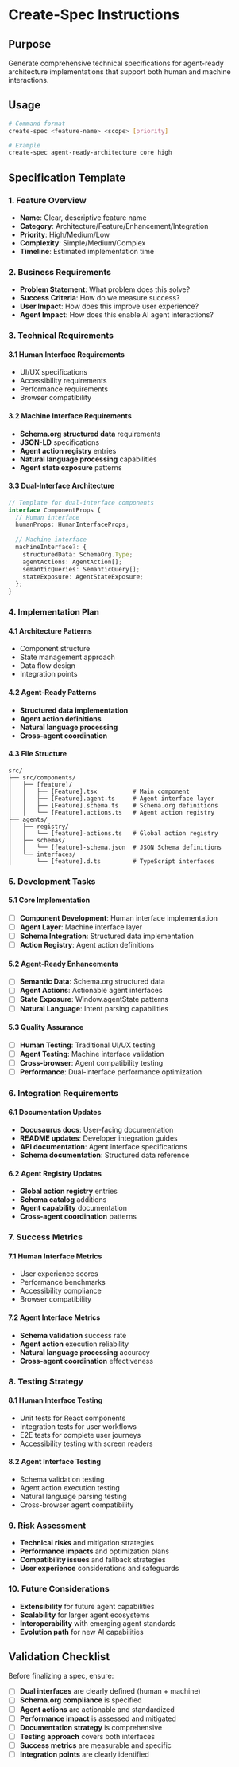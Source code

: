 # Create-Spec Instructions

## Purpose
Generate comprehensive technical specifications for agent-ready architecture implementations that support both human and machine interactions.

## Usage
```bash
# Command format
create-spec <feature-name> <scope> [priority]

# Example
create-spec agent-ready-architecture core high
```

## Specification Template

### 1. **Feature Overview**
- **Name**: Clear, descriptive feature name
- **Category**: Architecture/Feature/Enhancement/Integration
- **Priority**: High/Medium/Low
- **Complexity**: Simple/Medium/Complex
- **Timeline**: Estimated implementation time

### 2. **Business Requirements**
- **Problem Statement**: What problem does this solve?
- **Success Criteria**: How do we measure success?
- **User Impact**: How does this improve user experience?
- **Agent Impact**: How does this enable AI agent interactions?

### 3. **Technical Requirements**

#### 3.1 **Human Interface Requirements**
- UI/UX specifications
- Accessibility requirements
- Performance requirements
- Browser compatibility

#### 3.2 **Machine Interface Requirements**
- **Schema.org structured data** requirements
- **JSON-LD** specifications  
- **Agent action registry** entries
- **Natural language processing** capabilities
- **Agent state exposure** patterns

#### 3.3 **Dual-Interface Architecture**
```typescript
// Template for dual-interface components
interface ComponentProps {
  // Human interface
  humanProps: HumanInterfaceProps;
  
  // Machine interface
  machineInterface?: {
    structuredData: SchemaOrg.Type;
    agentActions: AgentAction[];
    semanticQueries: SemanticQuery[];
    stateExposure: AgentStateExposure;
  };
}
```

### 4. **Implementation Plan**

#### 4.1 **Architecture Patterns**
- Component structure
- State management approach
- Data flow design
- Integration points

#### 4.2 **Agent-Ready Patterns**
- **Structured data implementation**
- **Agent action definitions**
- **Natural language processing**
- **Cross-agent coordination**

#### 4.3 **File Structure**
```
src/
├── src/components/
│   ├── [feature]/
│   │   ├── [Feature].tsx          # Main component
│   │   ├── [Feature].agent.ts     # Agent interface layer
│   │   ├── [Feature].schema.ts    # Schema.org definitions
│   │   └── [Feature].actions.ts   # Agent action registry
├── agents/
│   ├── registry/
│   │   └── [feature]-actions.ts   # Global action registry
│   ├── schemas/
│   │   └── [feature]-schema.json  # JSON Schema definitions
│   └── interfaces/
│       └── [feature].d.ts         # TypeScript interfaces
```

### 5. **Development Tasks**

#### 5.1 **Core Implementation**
- [ ] **Component Development**: Human interface implementation
- [ ] **Agent Layer**: Machine interface layer
- [ ] **Schema Integration**: Structured data implementation
- [ ] **Action Registry**: Agent action definitions

#### 5.2 **Agent-Ready Enhancements**
- [ ] **Semantic Data**: Schema.org structured data
- [ ] **Agent Actions**: Actionable agent interfaces
- [ ] **State Exposure**: Window.agentState patterns
- [ ] **Natural Language**: Intent parsing capabilities

#### 5.3 **Quality Assurance**
- [ ] **Human Testing**: Traditional UI/UX testing
- [ ] **Agent Testing**: Machine interface validation
- [ ] **Cross-browser**: Agent compatibility testing
- [ ] **Performance**: Dual-interface performance optimization

### 6. **Integration Requirements**

#### 6.1 **Documentation Updates**
- **Docusaurus docs**: User-facing documentation
- **README updates**: Developer integration guides
- **API documentation**: Agent interface specifications
- **Schema documentation**: Structured data reference

#### 6.2 **Agent Registry Updates**
- **Global action registry** entries
- **Schema catalog** additions
- **Agent capability** documentation
- **Cross-agent coordination** patterns

### 7. **Success Metrics**

#### 7.1 **Human Interface Metrics**
- User experience scores
- Performance benchmarks
- Accessibility compliance
- Browser compatibility

#### 7.2 **Agent Interface Metrics**
- **Schema validation** success rate
- **Agent action** execution reliability
- **Natural language processing** accuracy
- **Cross-agent coordination** effectiveness

### 8. **Testing Strategy**

#### 8.1 **Human Interface Testing**
- Unit tests for React components
- Integration tests for user workflows
- E2E tests for complete user journeys
- Accessibility testing with screen readers

#### 8.2 **Agent Interface Testing**
- Schema validation testing
- Agent action execution testing
- Natural language parsing testing
- Cross-browser agent compatibility

### 9. **Risk Assessment**
- **Technical risks** and mitigation strategies
- **Performance impacts** and optimization plans
- **Compatibility issues** and fallback strategies
- **User experience** considerations and safeguards

### 10. **Future Considerations**
- **Extensibility** for future agent capabilities
- **Scalability** for larger agent ecosystems
- **Interoperability** with emerging agent standards
- **Evolution path** for new AI capabilities

## Validation Checklist

Before finalizing a spec, ensure:
- [ ] **Dual interfaces** are clearly defined (human + machine)
- [ ] **Schema.org compliance** is specified
- [ ] **Agent actions** are actionable and standardized
- [ ] **Performance impact** is assessed and mitigated
- [ ] **Documentation strategy** is comprehensive
- [ ] **Testing approach** covers both interfaces
- [ ] **Success metrics** are measurable and specific
- [ ] **Integration points** are clearly identified